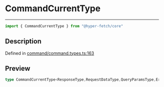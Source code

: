 

# CommandCurrentType

<div class="api-docs__separator" data-reactroot="">

---

</div><div class="api-docs__import" data-reactroot="">

```ts
import { CommandCurrentType } from "@hyper-fetch/core"
```

</div><div class="api-docs__section">

## Description

</div><div class="api-docs__description"><span class="api-docs__do-not-parse">



</span></div><p class="api-docs__definition">

Defined in [command/command.types.ts:163](https://github.com/BetterTyped/hyper-fetch/blob/a5ae46b5/packages/core/src/command/command.types.ts#L163)

</p><div class="api-docs__section">

## Preview

</div><div class="api-docs__preview type single">

```ts
type CommandCurrentType<ResponseType,RequestDataType,QueryParamsType,ErrorType,GenericEndpoint,ClientOptions,MappedData> = { data?: CommandData<RequestDataType, MappedData>; headers?: HeadersInit; mockCallback?: (data: RequestDataType) => ClientResponseType<ResponseType, ErrorType>; params?: ExtractRouteParams<GenericEndpoint> | NegativeTypes; queryParams?: QueryParamsType | NegativeTypes; updatedAbortKey?: boolean; updatedCacheKey?: boolean; updatedEffectKey?: boolean; updatedQueueKey?: boolean; used?: boolean } & Partial<NullableKeys<CommandConfig<GenericEndpoint, ClientOptions>>>;
```

</div>